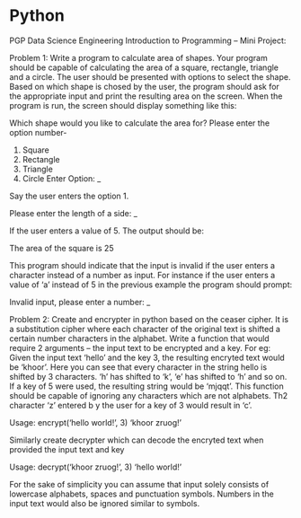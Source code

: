 # Python
PGP Data Science Engineering
Introduction to Programming – Mini Project:

Problem 1:
Write a program to calculate area of shapes. Your program should be capable of calculating the area of a square, rectangle, triangle and a circle. The user should be presented with options to select the shape. Based on which shape is chosed by the user, the program should ask for the appropriate input and print the resulting area on the screen.
When the program is run, the screen should display something like this:

Which shape would you like to calculate the area for? Please enter the option number-
1. Square
2. Rectangle
3. Triangle
4. Circle
Enter Option: _

Say the user enters the option 1.

Please enter the length of a side: _

If the user enters a value of 5. The output should be:

The area of the square is 25

This program should indicate that the input is invalid if the user enters a character instead of a number as input. For instance if the user enters a value of ‘a’ instead of 5 in the previous example the program should prompt:

Invalid input, please enter a number: _





Problem 2:
Create and encrypter in python based on the ceaser cipher. It is a substitution cipher where each character of the original text is shifted a certain number characters in the alphabet. Write a function that would require 2 arguments – the input text to be encrypted and a key. For eg: Given the input text ‘hello’ and the key 3, the resulting encryted text would be ‘khoor’. Here you can see that every character in the string hello is shifted by 3 characters. ‘h’ has shifted to ‘k’, ‘e’ has shifted to ‘h’ and so on. If a key of 5 were used, the resulting string would be ‘mjqqt’. This function should be capable of ignoring any characters which are not alphabets. Th2 character ‘z’ entered b y the user for a key of 3 would result in ‘c’.

Usage:
encrypt(‘hello world!’, 3)
‘khoor zruog!’

Similarly create decrypter which can decode the encryted text when provided the input text and key

Usage:
decrypt(‘khoor zruog!’, 3)
‘hello world!’

For the sake of simplicity you can assume that input solely consists of lowercase alphabets, spaces and punctuation symbols. Numbers in the input text would also be ignored similar to symbols.
